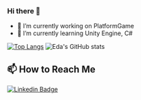 ### Hi there 👋

- 🔭 I’m currently working on PlatformGame
- 🌱 I’m currently learning Unity Engine, C#

[![Top Langs](https://github-readme-stats.vercel.app/api/top-langs/?username=edaagunes&layout=donut&theme=radical)](https://github.com/edaagunes/github-readme-stats) 
   ![Eda's GitHub stats](https://github-readme-stats.vercel.app/api?username=edaagunes&show_icons=true&theme=radical&show=reviews&hide=prs,contribs)

## 📫 How to Reach Me

[![Linkedin Badge](https://img.shields.io/badge/edaagunes-follow%20on%20linkedin-blue?style=for-the-badge&logo=linkedin)](https://www.linkedin.com/in/eda-güneş-4737a0203/)



